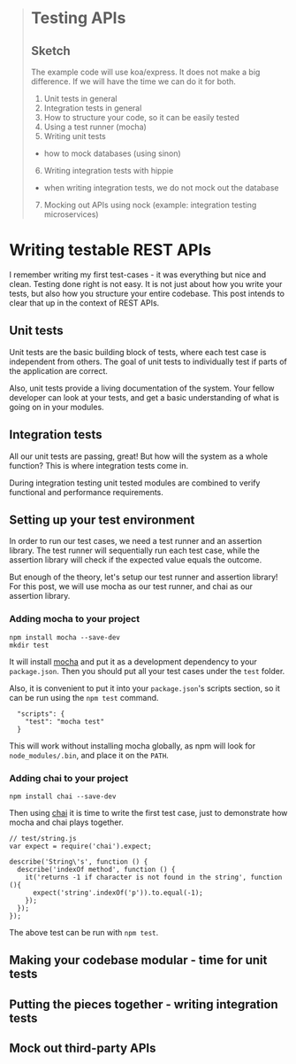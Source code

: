 >
> # Testing APIs
>
> ## Sketch
>
> The example code will use koa/express. It does not make a big difference.
> If we will have the time we can do it for both.
>
> 1. Unit tests in general
> 2. Integration tests in general
> 3. How to structure your code, so it can be easily tested
> 4. Using a test runner (mocha)
> 5. Writing unit tests
>   - how to mock databases (using sinon)
> 6. Writing integration tests with hippie
>   - when writing integration tests, we do not mock out the database
> 7. Mocking out APIs using nock (example: integration testing microservices)

# Writing testable REST APIs

I remember writing my first test-cases - it was everything but nice and clean. Testing done right is not easy.
It is not just about how you write your tests, but also how you structure your entire codebase.
This post intends to clear that up in the context of REST APIs.

## Unit tests

Unit tests are the basic building block of tests, where each test case is independent from
others. The goal of unit tests to individually test if parts of the application are correct.

Also, unit tests provide a living documentation of the system. Your fellow developer can look
at your tests, and get a basic understanding of what is going on in your modules.

## Integration tests

All our unit tests are passing, great! But how will the system as a whole function?
This is where integration tests come in.

During integration testing unit tested modules are combined to verify functional and
performance requirements.

## Setting up your test environment

In order to run our test cases, we need a test runner and an assertion library.
The test runner will sequentially run each test case, while the assertion library
will check if the expected value equals the outcome.

But enough of the theory, let's setup our test runner and assertion library!
For this post, we will use mocha as our test runner, and chai as our assertion library.

### Adding mocha to your project

```
npm install mocha --save-dev
mkdir test
```

It will install [mocha](http://visionmedia.github.io/mocha/) and put it as a development
dependency to your `package.json`. Then you should put all your test cases
under the `test` folder.

Also, it is convenient to put it into your `package.json`'s scripts section, so it can be
run using the `npm test` command.

```
  "scripts": {
    "test": "mocha test"
  }
```

This will work without installing mocha globally, as npm will look for `node_modules/.bin`, and
place it on the `PATH`.

### Adding chai to your project

```
npm install chai --save-dev
```

Then using [chai](http://chai.com) it is time to write the first test case, just to demonstrate
how mocha and chai plays together.

```
// test/string.js
var expect = require('chai').expect;

describe('String\'s', function () {
  describe('indexOf method', function () {
    it('returns -1 if character is not found in the string', function (){
      expect('string'.indexOf('p')).to.equal(-1);
    });
  });
});
```

The above test can be run with `npm test`.

## Making your codebase modular - time for unit tests

## Putting the pieces together - writing integration tests

## Mock out third-party APIs
